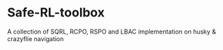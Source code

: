 # Safe-RL-toolbox
A collection of SQRL, RCPO, RSPO and LBAC implementation on husky &amp; crazyflie navigation
